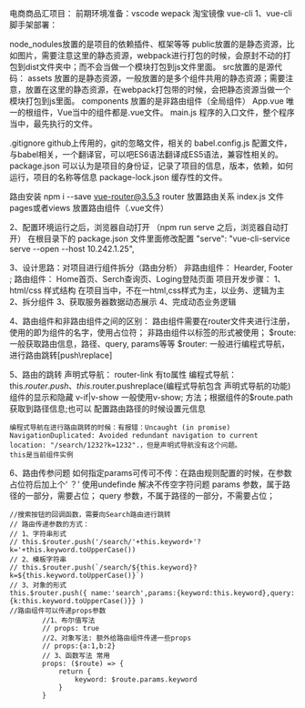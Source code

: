电商商品汇项目：
前期环境准备：vscode wepack 淘宝镜像 vue-cli
1、vue-cli脚手架部署：

  node_nodules放置的是项目的依赖插件、框架等等
  public放置的是静态资源，比如图片，需要注意这里的静态资源，webpack进行打包的时候，会原封不动的打包到dist文件夹中；而不会当做一个模块打包到js文件里面。
  src放置的是源代码：
    assets 放置的是静态资源，一般放置的是多个组件共用的静态资源；需要注意，放置在这里的静态资源，在webpack打包带的时候，会把静态资源当做一个模块打包到js里面。
  components 放置的是非路由组件（全局组件）
  App.vue 唯一的根组件，Vue当中的组件都是.vue文件。
  main.js 程序的入口文件，整个程序当中，最先执行的文件。
  
  .gitignore github上传用的，git的忽略文件，相关的
  babel.config.js 配置文件，与babel相关，一个翻译官，可以吧ES6语法翻译成ES5语法，兼容性相关的。
  package.json 可以认为是项目的身份证，记录了项目的信息，版本，依赖，如何运行，项目的名称等信息
  package-lock.json 缓存性的文件。

  路由安装 npm i --save vue-router@3.5.3 
  router 放置路由关系 index.js 文件
  pages或者views 放置路由组件（.vue文件）

2、配置环境运行之后，浏览器自动打开
  （npm run serve 之后，浏览器自动打开）
   在根目录下的 package.json 文件里面修改配置 "serve": "vue-cli-service serve --open --host 10.242.1.25",

3、设计思路：对项目进行组件拆分（路由分析）
  非路由组件：
     Hearder,
     Footer ;
  路由组件：
    Home首页、Serch查询页、Loging登陆页面
  项目开发步骤：
    1、html/css 样式结构 在项目当中，不在一html,css样式为主，以业务、逻辑为主
    2、拆分组件
    3、获取服务器数据动态展示
    4、完成动态业务逻辑

4、路由组件和非路由组件之间的区别：
   路由组件需要在router文件夹进行注册，使用的即为组件的名字，使用<rouer-view></rouer-view>占位符；
   非路由组件以标签的形式被使用；
   $route: 一般获取路由信息，路径、query, params等等
   $router: 一般进行编程式导航，进行路由跳转[push\replace]

5、路由的跳转
  声明式导航： router-link 有to属性
  编程式导航：this.$router.push 、this.$router.pushreplace(编程式导航包含 声明式导航的功能)
  组件的显示和隐藏 v-if|v-show 一般使用v-show;
    方法；根据组件的$route.path 获取到路径信息;也可以 配置路由路径的时候设置元信息

    编程式导航在进行路由跳转的时候：有报错：Uncaught (in promise) NavigationDuplicated: Avoided redundant navigation to current location: "/search/1232?k=1232".，但是声明式导航没有这个问题。
    this是当前组件实例
  
6、路由传参问题
   如何指定params可传可不传：在路由规则配置的时候，在参数占位符后加上个‘ ？’
   使用undefinde 解决不传空字符问题
   params 参数，属于路径的一部分，需要占位；
   query 参数，不属于路径的一部分，不需要占位；

    //搜索按钮的回调函数，需要向Search路由进行跳转
    // 路由传递参数的方式：
    // 1、字符串形式
    // this.$router.push('/search/'+this.keyword+'?k='+this.keyword.toUpperCase())
    // 2、模板字符串
    // this.$router.push(`/search/${this.keyword}?k=${this.keyword.toUpperCase()}`)
    // 3、对象的形式
    this.$router.push({ name:'search',params:{keyword:this.keyword},query:{k:this.keyword.toUpperCase()}} )
    //路由组件可以传递props参数
            //1、布尔值写法
            // props: true
            //2、对象写法: 额外给路由组件传递一些props
            // props:{a:1,b:2}
            // 3、函数写法 常用
            props: ($route) => {
                return {
                    keyword: $route.params.keyword
                }
            }